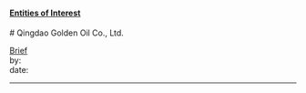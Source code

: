 #### [Entities of Interest](/list.html)
<link rel="stylesheet" type="text/css" href="../../assets/style.css">
# Qingdao Golden Oil Co., Ltd.

[comment]: <> (Add/Remove information below as you want)
[comment]: <> (Markdown cheatsheet: https://github.com/adam-p/markdown-here/wiki/Markdown-Cheatsheet)
[Brief](Brief.md)  
by:  
date:  

---
[comment]: <> (Add your content here)